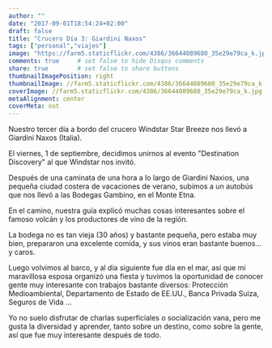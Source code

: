 ```yaml
---
author: ""
date: "2017-09-01T18:54:24+02:00"
draft: false
title: "Crucero Día 3: Giardini Naxos"
tags: ["personal","viajes"]
image: "https://farm5.staticflickr.com/4386/36644089680_35e29e79ca_k.jpg"
comments: true     # set false to hide Disqus comments
share: true        # set false to share buttons
thumbnailImagePosition: right
thumbnailImage: //farm5.staticflickr.com/4386/36644089680_35e29e79ca_k.jpg
coverImage: //farm5.staticflickr.com/4386/36644089680_35e29e79ca_k.jpg
metaAlignment: center
coverMeta: out
---
```


Nuestro tercer día a bordo del crucero Windstar Star Breeze nos llevó a Giardini Naxos (Italia).

<!--more-->

El viernes, 1 de septiembre, decidimos unirnos al evento "Destination Discovery" al que Windstar nos invitó.

Después de una caminata de una hora a lo largo de Giardini Naxios, una pequeña ciudad costera de vacaciones de verano, subimos a un autobús que nos llevó a las Bodegas Gambino, en el Monte Etna.

En el camino, nuestra guía explicó muchas cosas interesantes sobre el famoso volcán y los productores de vino de la región.

La bodega no es tan vieja (30 años) y bastante pequeña, pero estaba muy bien, prepararon una excelente comida, y sus vinos eran bastante buenos... y caros.

Luego volvimos al barco, y al día siguiente fue día en el mar, así que mi maravillosa esposa organizó una fiesta y tuvimos la oportunidad de conocer gente muy interesante con trabajos bastante diversos: Protección Medioambiental, Departamento de Estado de EE.UU., Banca Privada Suiza, Seguros de Vida ...

Yo no suelo disfrutar de charlas superficiales o socialización vana, pero me gusta la diversidad y aprender, tanto sobre un destino, como sobre la gente, así que fue muy interesante después de todo.

<div id="flickrembed"></div><div style="position:absolute; top:-70px; display:block; text-align:center; z-index:-1;"></div><script src='https://flickrembed.com/embed_v2.js.php?source=flickr&layout=responsive&input=www.flickr.com/photos/jcortell/albums/72157686140694534&sort=5&by=album&theme=default&scale=fill&limit=100&skin=default&autoplay=true'></script>